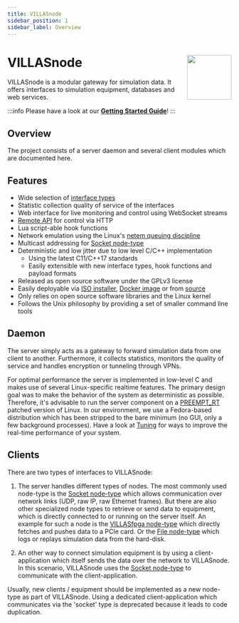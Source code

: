 ```yaml
---
title: VILLASnode
sidebar_position: 1
sidebar_label: Overview
---
```


# VILLASnode <img src="/img/logos/villas_node.svg" width="100" align="right" />

VILLASnode is a modular gateway for simulation data.
It offers interfaces to simulation equipment, databases and web services.

:::info
Please have a look at our **[Getting Started Guide](./guides/getting_started.md)**!
:::

## Overview

The project consists of a server daemon and several client modules which are documented here.

## Features

- Wide selection of [interface types](nodes/index.md)
- Statistic collection quality of service of the interfaces
- Web interface for live monitoring and control using WebSocket streams
- [Remote API](development/api.md) for control via HTTP
- Lua script-able hook functions
- Network emulation using the Linux's [netem queuing discipline](https://wiki.linuxfoundation.org/networking/netem)
- Multicast addressing for [Socket node-type](nodes/socket.md)
- Deterministic and low jitter due to low level C/C++ implementation
  - Using the latest C11/C++17 standards
  - Easily extensible with new interface types, hook functions and payload formats
- Released as open source software under the GPLv3 license
- Easily deployable via [ISO installer](../liveusb/index.md), [Docker image](installation.md#docker) or from [source](installation.md#source)
- Only relies on open source software libraries and the Linux kernel
- Follows the Unix philosophy by providing a set of smaller command line tools

## Daemon

The server simply acts as a gateway to forward simulation data from one client to another.
Furthermore, it collects statistics, monitors the quality of service and handles encryption or tunneling through VPNs.

For optimal performance the server is implemented in low-level C and makes use of several Linux-specific realtime features.
The primary design goal was to make the behavior of the system as deterministic as possible.
Therefore, it's advisable to run the server component on a [PREEMPT_RT](https://rt.wiki.kernel.org/index.php/CONFIG_PREEMPT_RT_Patch) patched version of Linux. In our environment, we use a Fedora-based distribution which has been stripped to the bare minimum (no GUI, only a few background processes).
Have a look at [Tuning](tuning.md) for ways to improve the real-time performance of your system.

## Clients

There are two types of interfaces to VILLASnode:

1.  The server handles different types of nodes.
    The most commonly used node-type is the [Socket node-type](nodes/socket.md) which allows communication over network links (UDP, raw IP, raw Ethernet frames).
    But there are also other specialized node types to retrieve or send data to equipment, which is directly connected to or running on the server itself.
    An example for such a node is the  [VILLASfpga node-type](nodes/fpga.md) which directly fetches and pushes data to a PCIe card.
    Or the [File node-type](nodes/file.md) which logs or replays simulation data from the hard-disk.

2. An other way to connect simulation equipment is by using a client-application which itself sends the data over the network to VILLASnode.
    In this scenario, VILLASnode uses the [Socket node-type](nodes/socket.md) to communicate with the client-application.

Usually, new clients / equipment should be implemented as a new node-type as part of VILLASnode.
Using a dedicated client-application which communicates via the 'socket' type is deprecated because it leads to code duplication.

